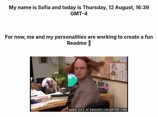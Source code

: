 


<div align="center">
<h3 >My name is Sofia and today is Thursday, 12 August, 16:39 GMT-4</h3><br>
<h3 >For now, me and my personalities are working to create a fun Readme 👋
</h3><br>
<img src='img/dwight.gif' alt='working...'/>
</div>
